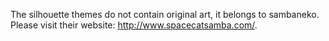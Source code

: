 The silhouette themes do not contain original art, it belongs to sambaneko. Please visit their website: http://www.spacecatsamba.com/.

